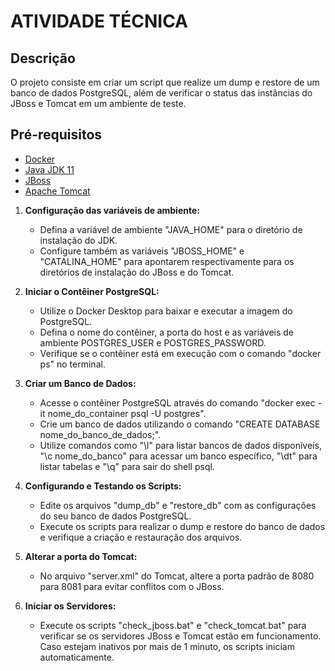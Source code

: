 # ATIVIDADE TÉCNICA

## Descrição
O projeto consiste em criar um script que realize um dump e restore de um banco de dados PostgreSQL, além de verificar o status das instâncias do JBoss e Tomcat em um ambiente de teste.

## Pré-requisitos
- [Docker](https://www.docker.com/get-started)
- [Java JDK 11](https://www.oracle.com/br/java/technologies/javase/jdk11-archive-downloads.html)
- [JBoss](https://www.wildfly.org/downloads/)
- [Apache Tomcat](http://tomcat.apache.org/)

1. **Configuração das variáveis de ambiente:**
   - Defina a variável de ambiente "JAVA_HOME" para o diretório de instalação do JDK.
   - Configure também as variáveis "JBOSS_HOME" e "CATALINA_HOME" para apontarem respectivamente para os diretórios de instalação do JBoss e do Tomcat.

2. **Iniciar o Contêiner PostgreSQL:**
   - Utilize o Docker Desktop para baixar e executar a imagem do PostgreSQL.
   - Defina o nome do contêiner, a porta do host e as variáveis de ambiente POSTGRES_USER e POSTGRES_PASSWORD.
   - Verifique se o contêiner está em execução com o comando "docker ps" no terminal.

3. **Criar um Banco de Dados:**
   - Acesse o contêiner PostgreSQL através do comando "docker exec -it nome_do_container psql -U postgres".
   - Crie um banco de dados utilizando o comando "CREATE DATABASE nome_do_banco_de_dados;".
   - Utilize comandos como "\l" para listar bancos de dados disponíveis, "\c nome_do_banco" para acessar um banco específico, "\dt" para listar tabelas e "\q" para sair do shell psql.

4. **Configurando e Testando os Scripts:**
   - Edite os arquivos "dump_db" e "restore_db" com as configurações do seu banco de dados PostgreSQL.
   - Execute os scripts para realizar o dump e restore do banco de dados e verifique a criação e restauração dos arquivos.

5. **Alterar a porta do Tomcat:**
   - No arquivo "server.xml" do Tomcat, altere a porta padrão de 8080 para 8081 para evitar conflitos com o JBoss.

6. **Iniciar os Servidores:**
   - Execute os scripts "check_jboss.bat" e "check_tomcat.bat" para verificar se os servidores JBoss e Tomcat estão em funcionamento. Caso estejam inativos por mais de 1 minuto, os scripts iniciam automaticamente.
